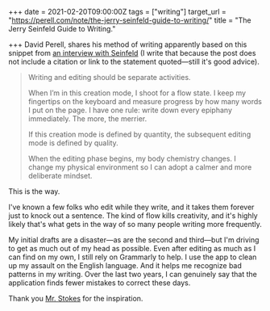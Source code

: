 +++
date = 2021-02-20T09:00:00Z
tags = ["writing"]
target_url = "https://perell.com/note/the-jerry-seinfeld-guide-to-writing/"
title = "The Jerry Seinfeld Guide to Writing."

+++
David Perell, shares his method of writing apparently based on this snippet from [an interview with Seinfeld](https://podclips.com/m/W6PpV8) (I write that because the post does not include a citation or link to the statement quoted—still it's good advice).

> Writing and editing should be separate activities.
>
> When I’m in this creation mode, I shoot for a flow state. I keep my fingertips on the keyboard and measure progress by how many words I put on the page. I have one rule: write down every epiphany immediately. The more, the merrier.
>
> If this creation mode is defined by quantity, the subsequent editing mode is defined by quality.
>
> When the editing phase begins, my body chemistry changes. I change my physical environment so I can adopt a calmer and more deliberate mindset.

This is the way.

I've known a few folks who edit while they write, and it takes them forever just to knock out a sentence. The kind of flow kills creativity, and it's highly likely that's what gets in the way of so many people writing more frequently.

My initial drafts are a disaster—as are the second and third—but I'm driving to get as much out of my head as possible. Even after editing as much as I can find on my own, I still rely on Grammarly to help. I use the app to clean up my assault on the English language. And it helps me recognize bad patterns in my writing. Over the last two years, I can genuinely say that the application finds fewer mistakes to correct these days.

Thank you [Mr. Stokes](https://esbueno.noahstokes.com) for the inspiration.
